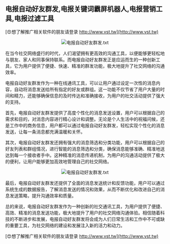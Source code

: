 ## **电报自动好友群发,电报关键词霸屏机器人,电报营销工具,电报过滤工具**

[😍想了解推广相关软件的朋友请登录 http://www.vst.tw](http://www.vst.tw)

 <center><img src="https://vst.tw/MP4/tuiguang/png/8.png" alt="电报自动好友群发.txt"></center>

在当今社交网络盛行的时代，人们渴望拥有更高效的沟通工具，以便能够更轻松地与朋友、家人和同事保持联系。而电报自动好友群发正是应运而生的一种创新工具，它为用户提供了便捷、快速、精准的群发功能，极大地提升了社交网络的沟通效率。

电报自动好友群发作为一种在线通讯工具，可以让用户通过设定一次性的消息内容，自动将消息发送给所有指定的好友或群组。这一功能不仅节省了用户大量的时间和精力，还能够确保信息的及时传达和准确接收，为用户的社交活动提供了强大的支持。

首先，电报自动好友群发提供了高度个性化的消息发送设置，用户可以根据自己的需求和目的，对消息内容进行精心设计和调整。无论是个人生活中的祝福问候，还是工作中的商务信息，用户都可以通过电报自动好友群发，轻松实现个性化的消息发送，让每一条消息都充满温暖和关怀。

其次，电报自动好友群发还拥有强大的消息筛选和分类功能，用户可以根据自己的好友列表和群组情况，进行智能的消息筛选和分类，确保消息能够准确、精准地送达到每一个接收者手中。这种精准的消息传递机制，为用户的沟通活动提供了极大的便利，让用户能够更加高效地管理自己的社交网络。

 <center><img src="https://vst.tw/MP4/tuiguang/png/5.png" alt="电报自动好友群发.txt"></center>

最后，电报自动好友群发还提供了全面的消息发送统计和反馈功能，用户可以通过系统生成的数据报告，了解消息发送的情况和效果，从而不断优化和改进自己的消息发送策略，提升沟通效率和质量。

总的来说，电报自动好友群发作为一种创新的社交通讯工具，为用户提供了便捷、高效、精准的消息发送功能，极大地提升了用户的社交网络沟通体验。相信随着科技的不断进步和发展，电报自动好友群发将会成为人们日常生活和工作中不可或缺的重要工具，为社交网络的建设和发展注入新的活力和动力。

[😍想了解推广相关软件的朋友请登录 http://www.vst.tw](http://www.vst.tw)



